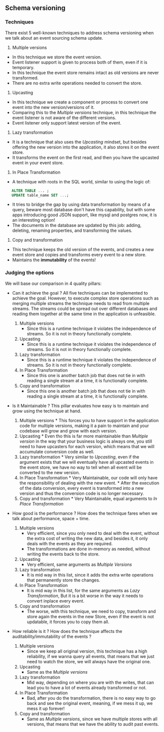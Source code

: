 ## Schema versioning

### Techniques
There exist 5 well-known techniques to address schema versioning
when we talk about an event sourcing schema update.

1. Multiple versions
 * In this technique we store the event version.
 * Event listener support is given to process both of them, even
 if it is temporary.
 * In this technique the event store remains intact as old versions
 are never transformed.  
 * There are no extra write operations needed to convert the store.
 
1. Upcasting
 * In this technique we create a component or process to convert one event
 into the new version/versions of it.
 * Comparing this to the *Multiple versions* technique, in this technique
 the event listener is not aware of the different versions.
 * Event listener only support latest version of the event.
 
1. Lazy transformation
 * It is a technique that also uses the *Upcasting* mindset,
 but besides offering the new version into the application, it also 
 stores it on the event store.
 * It transforms the event on the first read, and then you have the upcasted
 event in your event store.
 
1. In Place Transformation
 * A technique with roots in the SQL world, similar to using the logic of:
 ~~~sql 
    ALTER TABLE ... ;
    UPDATE table_name SET ...;
 ~~~
 * It tries to bridge the gap by using data transformation by means of a query,
 beware most database don't have this capability, but with some
 apps introducing good JSON support, like mysql 
 and postgres now, it is an interesting option!
 * The documents in the database are updated by this
 job: adding, deleting, renaming properties, and transforming
 the values.
 
1. Copy and transformation
 * This technique keeps the old version of the events, and creates a new event store
 and copies and transforms every event to a new store.
 * Maintains the **immutability** of the events! 
 
### Judging the options
We will base our comparison in 4 quality pillars:
* Can it achieve the goal ?
    All five techniques can be implemented to achieve the goal. 
    However, to execute complex store operations such as merging multiple
    streams the technique needs to read from multiple streams.
    The streams could be spread out over different databases and reading 
    them together at the same time in the application is unfeasible.
    
    1. Multiple versions
        * Since this is a runtime technique it violates the independence of streams.
        So it is not in theory functionally complete.
    1. Upcasting
        * Since this is a runtime technique it violates the independence of streams.
        So it is not in theory functionally complete.
    1. Lazy transformation
        * Since this is a runtime technique it violates the independence of streams.
        So it is not in theory functionally complete.
    1. In Place Transformation
        * Since this one is another batch job that does not tie in with reading
        a single stream at a time, it is functionally complete.
    1. Copy and transformation
        * Since this one is another batch job that does not tie in with reading
        a single stream at a time, it is functionally complete.

* Is it Maintainable ?
    This pillar evaluates how easy is to maintain and grow using the
    technique at hand.
    
    1. Multiple versions
      * This forces you to have support in the application code
      for multiple versions, making it a pain to maintain and your codebase 
      will grow and grow with each version.
    1. Upcasting
      * Even tho this is far more maintainable than *Multiple version*
      in the way that your business logic is always one, you still need to have upcasters for each version,
      which means that we will accumulate conversion code as well.
    1. Lazy transformation
      * Very similar to *Upcasting*, even if the argument exists that we will eventually have
      all upcasted events in the event store, we have no way to tell when all event will be converted to the new version.
    1. In Place Transformation
      * Very Maintainable, our code will only have the responsibility of dealing with the new event.
      * After the execution of the data conversion,
        every event is transformed into a new version and thus the
        conversion code is no longer necessary.
    1. Copy and transformation
      * Very Maintainable, equal arguments to *In Place Transformation*
      
* How good is the performance ?
    How does the technique fares when we talk about performance, space + time.
    
    1. Multiple versions
       * Very efficient, since you only need to deal with the event,
       without the extra cost of writing the new data, and besides it, it only deals
       with the events as they are required.
       * The transformations are done in-memory
         as needed, without writing the events back to the store.
    1. Upcasting
       * Very efficient, same arguments as *Multiple Versions*
    1. Lazy transformation
       * It is mid way in this list, since it adds the extra write operations
       that permanently store the changes.
    1. In Place Transformation
       * It is mid way in this list, for the same arguments as *Lazy Transformation*,
       But it is a bit worse in the way it needs to convert inplace every event.
    1. Copy and transformation
        * The worse, with this technique, we need to copy, transform and store again the events in the new Store,
        even if the event is not updatable, it forces you to copy them all.

* How reliable is it ?
    How does the technique affects the auditability/immutability of the events ?
    
    1. Multiple versions
        * Since we keep all original version, this technique has a high reliability, if we wanna query all
        events, that means that we just need to watch the store, we will always have the original one.
    1. Upcasting
        * Same as the *Multiple versions*
    1. Lazy transformation
        * Mid way, depending on where you are with the writes, that can lead you to
        have a lot of events already transformed or not.
    1. In Place Transformation
        * Bad, after you do the transformation, there is no easy way to go back and see the original event,
        meaning, if we mess it up, we mess it up forever!
    1. Copy and transformation
        * Same as *Multiple versions*, since we have multiple stores with all versions, that means that
        we have the ability to audit past events.
